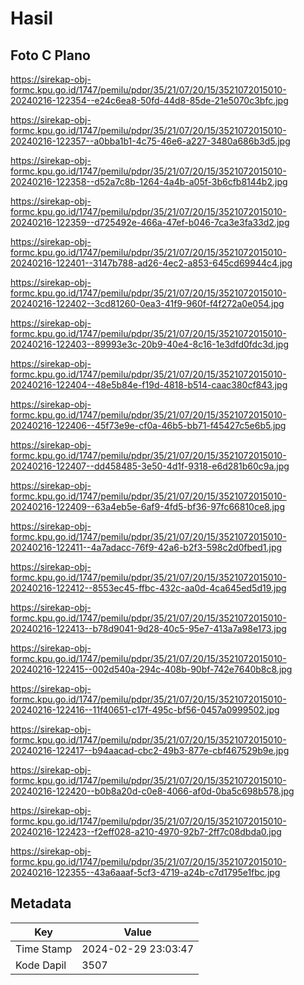 # Hasil

## Foto C Plano

https://sirekap-obj-formc.kpu.go.id/1747/pemilu/pdpr/35/21/07/20/15/3521072015010-20240216-122354--e24c6ea8-50fd-44d8-85de-21e5070c3bfc.jpg

https://sirekap-obj-formc.kpu.go.id/1747/pemilu/pdpr/35/21/07/20/15/3521072015010-20240216-122357--a0bba1b1-4c75-46e6-a227-3480a686b3d5.jpg

https://sirekap-obj-formc.kpu.go.id/1747/pemilu/pdpr/35/21/07/20/15/3521072015010-20240216-122358--d52a7c8b-1264-4a4b-a05f-3b6cfb8144b2.jpg

https://sirekap-obj-formc.kpu.go.id/1747/pemilu/pdpr/35/21/07/20/15/3521072015010-20240216-122359--d725492e-466a-47ef-b046-7ca3e3fa33d2.jpg

https://sirekap-obj-formc.kpu.go.id/1747/pemilu/pdpr/35/21/07/20/15/3521072015010-20240216-122401--3147b788-ad26-4ec2-a853-645cd69944c4.jpg

https://sirekap-obj-formc.kpu.go.id/1747/pemilu/pdpr/35/21/07/20/15/3521072015010-20240216-122402--3cd81260-0ea3-41f9-960f-f4f272a0e054.jpg

https://sirekap-obj-formc.kpu.go.id/1747/pemilu/pdpr/35/21/07/20/15/3521072015010-20240216-122403--89993e3c-20b9-40e4-8c16-1e3dfd0fdc3d.jpg

https://sirekap-obj-formc.kpu.go.id/1747/pemilu/pdpr/35/21/07/20/15/3521072015010-20240216-122404--48e5b84e-f19d-4818-b514-caac380cf843.jpg

https://sirekap-obj-formc.kpu.go.id/1747/pemilu/pdpr/35/21/07/20/15/3521072015010-20240216-122406--45f73e9e-cf0a-46b5-bb71-f45427c5e6b5.jpg

https://sirekap-obj-formc.kpu.go.id/1747/pemilu/pdpr/35/21/07/20/15/3521072015010-20240216-122407--dd458485-3e50-4d1f-9318-e6d281b60c9a.jpg

https://sirekap-obj-formc.kpu.go.id/1747/pemilu/pdpr/35/21/07/20/15/3521072015010-20240216-122409--63a4eb5e-6af9-4fd5-bf36-97fc66810ce8.jpg

https://sirekap-obj-formc.kpu.go.id/1747/pemilu/pdpr/35/21/07/20/15/3521072015010-20240216-122411--4a7adacc-76f9-42a6-b2f3-598c2d0fbed1.jpg

https://sirekap-obj-formc.kpu.go.id/1747/pemilu/pdpr/35/21/07/20/15/3521072015010-20240216-122412--8553ec45-ffbc-432c-aa0d-4ca645ed5d19.jpg

https://sirekap-obj-formc.kpu.go.id/1747/pemilu/pdpr/35/21/07/20/15/3521072015010-20240216-122413--b78d9041-9d28-40c5-95e7-413a7a98e173.jpg

https://sirekap-obj-formc.kpu.go.id/1747/pemilu/pdpr/35/21/07/20/15/3521072015010-20240216-122415--002d540a-294c-408b-90bf-742e7640b8c8.jpg

https://sirekap-obj-formc.kpu.go.id/1747/pemilu/pdpr/35/21/07/20/15/3521072015010-20240216-122416--11f40651-c17f-495c-bf56-0457a0999502.jpg

https://sirekap-obj-formc.kpu.go.id/1747/pemilu/pdpr/35/21/07/20/15/3521072015010-20240216-122417--b94aacad-cbc2-49b3-877e-cbf467529b9e.jpg

https://sirekap-obj-formc.kpu.go.id/1747/pemilu/pdpr/35/21/07/20/15/3521072015010-20240216-122420--b0b8a20d-c0e8-4066-af0d-0ba5c698b578.jpg

https://sirekap-obj-formc.kpu.go.id/1747/pemilu/pdpr/35/21/07/20/15/3521072015010-20240216-122423--f2eff028-a210-4970-92b7-2ff7c08dbda0.jpg

https://sirekap-obj-formc.kpu.go.id/1747/pemilu/pdpr/35/21/07/20/15/3521072015010-20240216-122355--43a6aaaf-5cf3-4719-a24b-c7d1795e1fbc.jpg


## Metadata

| Key        | Value               |
| ---------- | ------------------- |
| Time Stamp | 2024-02-29 23:03:47 |
| Kode Dapil | 3507                |



